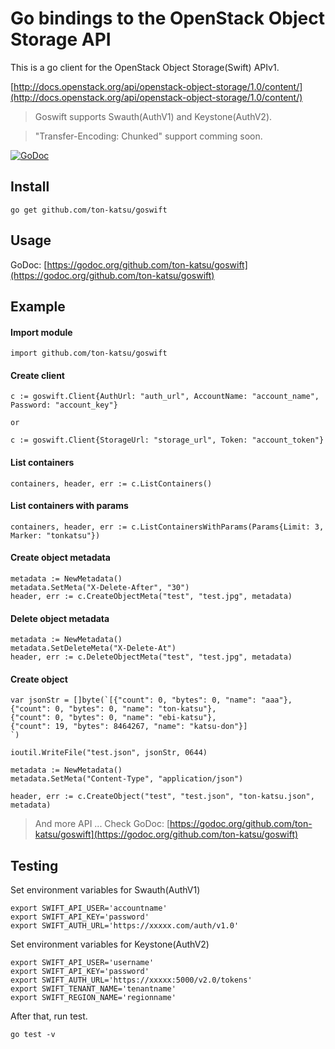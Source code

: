 Go bindings to the OpenStack Object Storage API
===============================================


This is a go client for the OpenStack Object Storage(Swift) APIv1.

[http://docs.openstack.org/api/openstack-object-storage/1.0/content/](http://docs.openstack.org/api/openstack-object-storage/1.0/content/)

> Goswift supports Swauth(AuthV1) and Keystone(AuthV2).

> "Transfer-Encoding: Chunked" support comming soon.

[![GoDoc](https://godoc.org/github.com/ton-katsu/goswift?status.png)](https://godoc.org/github.com/ton-katsu/goswift)

Install
-------

    go get github.com/ton-katsu/goswift


Usage
-----

GoDoc:  [https://godoc.org/github.com/ton-katsu/goswift](https://godoc.org/github.com/ton-katsu/goswift)


Example
-------

#### Import module

    import github.com/ton-katsu/goswift


#### Create client


    c := goswift.Client{AuthUrl: "auth_url", AccountName: "account_name", Password: "account_key"}

    or

    c := goswift.Client{StorageUrl: "storage_url", Token: "account_token"}


#### List containers

    containers, header, err := c.ListContainers()

#### List containers with params

    containers, header, err := c.ListContainersWithParams(Params{Limit: 3, Marker: "tonkatsu"})

#### Create object metadata

    metadata := NewMetadata()
    metadata.SetMeta("X-Delete-After", "30")
    header, err := c.CreateObjectMeta("test", "test.jpg", metadata)
 

#### Delete object metadata

    metadata := NewMetadata()
    metadata.SetDeleteMeta("X-Delete-At")
    header, err := c.DeleteObjectMeta("test", "test.jpg", metadata)


#### Create object

    var jsonStr = []byte(`[{"count": 0, "bytes": 0, "name": "aaa"},
    {"count": 0, "bytes": 0, "name": "ton-katsu"},
    {"count": 0, "bytes": 0, "name": "ebi-katsu"},
    {"count": 19, "bytes": 8464267, "name": "katsu-don"}]
    `)

    ioutil.WriteFile("test.json", jsonStr, 0644)

    metadata := NewMetadata()
    metadata.SetMeta("Content-Type", "application/json")

    header, err := c.CreateObject("test", "test.json", "ton-katsu.json", metadata)


> And more API ... Check GoDoc:  [https://godoc.org/github.com/ton-katsu/goswift](https://godoc.org/github.com/ton-katsu/goswift)

Testing
-------

Set environment variables for Swauth(AuthV1)

    export SWIFT_API_USER='accountname'
    export SWIFT_API_KEY='password'
    export SWIFT_AUTH_URL='https://xxxxx.com/auth/v1.0'

Set environment variables for Keystone(AuthV2)

    export SWIFT_API_USER='username'
    export SWIFT_API_KEY='password'
    export SWIFT_AUTH_URL='https://xxxxx:5000/v2.0/tokens'
    export SWIFT_TENANT_NAME='tenantname'
    export SWIFT_REGION_NAME='regionname'

After that, run test.

    go test -v

